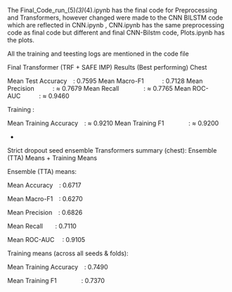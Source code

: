 The Final_Code_run_(5)_(3)_(4).ipynb  has the final code for Preprocessing and Transformers, however changed were made to the CNN BILSTM code which are reflected in CNN.ipynb ,
CNN.ipynb has the same preprocessing code as final code but different and final CNN-Bilstm code, Plots.ipynb has the plots.

All the training and teesting logs are mentioned in the code file 

Final Transformer (TRF + SAFE IMP) Results (Best performing) Chest 

Mean Test Accuracy : 0.7595
Mean Macro-F1   : 0.7128
Mean Precision   : ≈ 0.7679
Mean Recall    : ≈ 0.7765
Mean ROC-AUC   : ≈ 0.9460

 Training :

Mean Training Accuracy : ≈ 0.9210
Mean Training F1    : ≈ 0.9200



- 

Strict dropout seed ensemble Transformers summary (chest): 
Ensemble (TTA) Means + Training Means

Ensemble (TTA) means:

Mean Accuracy : 0.6717

Mean Macro-F1 : 0.6270

Mean Precision : 0.6826

Mean Recall  : 0.7110

Mean ROC-AUC  : 0.9105

Training means (across all seeds & folds):

Mean Training Accuracy : 0.7490

Mean Training F1    : 0.7370





